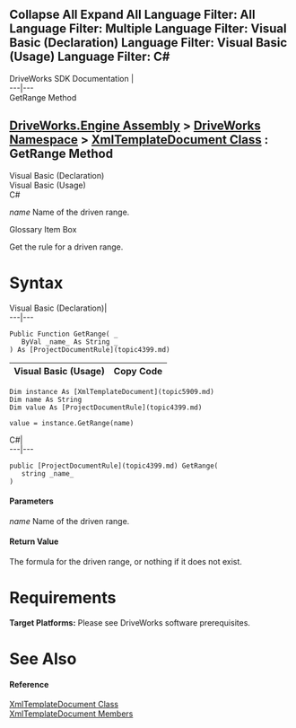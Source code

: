 Collapse All Expand All Language Filter: All  Language Filter: Multiple  Language Filter: Visual Basic (Declaration) Language Filter: Visual Basic (Usage) Language Filter: C#  
---  
DriveWorks SDK Documentation  |   
---|---  
GetRange Method   
  
[DriveWorks.Engine Assembly](topic2156.md) > [DriveWorks Namespace](topic2159.md) > [XmlTemplateDocument Class](topic5909.md) : GetRange Method  
---  
  
Visual Basic (Declaration)    
Visual Basic (Usage)    
C# 

_name_
    Name of the driven range.

Glossary Item Box

Get the rule for a driven range. 

# Syntax

Visual Basic (Declaration)|   
---|---  
      
    
    Public Function GetRange( _
       ByVal _name_ As String _
    ) As [ProjectDocumentRule](topic4399.md)  
  
Visual Basic (Usage)| Copy Code  
---|---  
      
    
    Dim instance As [XmlTemplateDocument](topic5909.md)
    Dim name As String
    Dim value As [ProjectDocumentRule](topic4399.md)
     
    value = instance.GetRange(name)  
  
C#|   
---|---  
      
    
    public [ProjectDocumentRule](topic4399.md) GetRange( 
       string _name_
    )  
  
#### Parameters

 _name_
    Name of the driven range.

#### Return Value

The formula for the driven range, or nothing if it does not exist.

# Requirements

**Target Platforms:** Please see DriveWorks software prerequisites.

# See Also

#### Reference

[XmlTemplateDocument Class](topic5909.md)   
[XmlTemplateDocument Members](topic5910.md)


